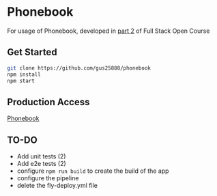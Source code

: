 # Phonebook

For usage of Phonebook, developed in [part 2](<https://fullstackopen.com/es/part2>) of Full Stack Open Course

## Get Started

```sh
git clone https://github.com/gus25888/phonebook
npm install
npm start
```

## Production Access

[Phonebook](<https://phonebook-backend-frosty-sound-5653.fly.dev/api/persons>)

## TO-DO

- Add unit tests (2)
- Add e2e tests (2)
- configure `npm run build` to create the build of the app
- configure the pipeline
- delete the fly-deploy.yml file
